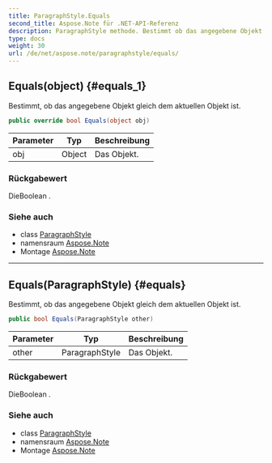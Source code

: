 ```yaml
---
title: ParagraphStyle.Equals
second_title: Aspose.Note für .NET-API-Referenz
description: ParagraphStyle methode. Bestimmt ob das angegebene Objekt gleich dem aktuellen Objekt ist.
type: docs
weight: 30
url: /de/net/aspose.note/paragraphstyle/equals/
---
```

## Equals(object) {#equals_1}

Bestimmt, ob das angegebene Objekt gleich dem aktuellen Objekt ist.

```csharp
public override bool Equals(object obj)
```

| Parameter | Typ | Beschreibung |
| --- | --- | --- |
| obj | Object | Das Objekt. |

### Rückgabewert

DieBoolean .

### Siehe auch

* class [ParagraphStyle](../)
* namensraum [Aspose.Note](../../paragraphstyle/)
* Montage [Aspose.Note](../../../)

---

## Equals(ParagraphStyle) {#equals}

Bestimmt, ob das angegebene Objekt gleich dem aktuellen Objekt ist.

```csharp
public bool Equals(ParagraphStyle other)
```

| Parameter | Typ | Beschreibung |
| --- | --- | --- |
| other | ParagraphStyle | Das Objekt. |

### Rückgabewert

DieBoolean .

### Siehe auch

* class [ParagraphStyle](../)
* namensraum [Aspose.Note](../../paragraphstyle/)
* Montage [Aspose.Note](../../../)


